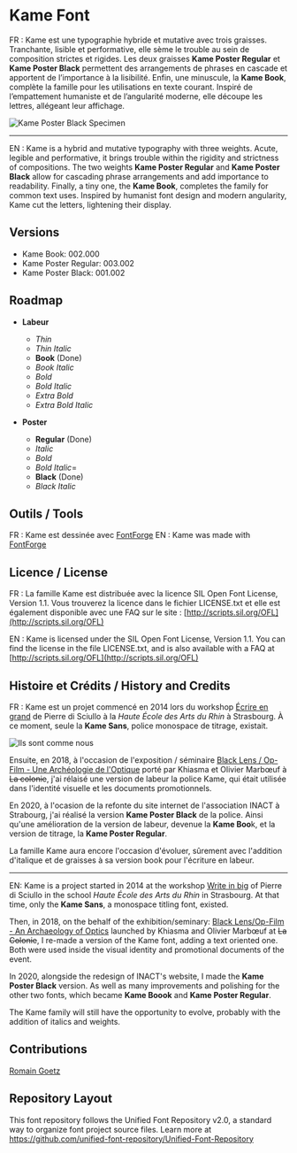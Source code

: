 # Kame Font
FR : Kame est une typographie hybride et mutative avec trois graisses. Tranchante, lisible et performative, elle sème le trouble au sein de composition strictes et rigides. Les deux graisses **Kame Poster Regular** et **Kame Poster Black** permettent des arrangements de phrases en cascade et apportent de l’importance à la lisibilité. Enfin, une minuscule, la **Kame Book**, complète la famille pour les utilisations en texte courant. Inspiré de l’empattement humaniste et de l’angularité moderne, elle découpe les lettres, allégeant leur affichage.

![Kame Poster Black Specimen](/documentation/sepcimen/Kame-Specimen.png)

---

EN : Kame is a hybrid and mutative typography with three weights. Acute, legible and performative, it brings trouble within the rigidity and strictness of compositions. The two weights **Kame Poster Regular** and **Kame Poster Black** allow for cascading phrase arrangements and add importance to readability. Finally, a tiny one, the **Kame Book**, completes the family for common text uses. Inspired by humanist font design and modern angularity, Kame cut the letters, lightening their display.

## Versions

- Kame Book: 002.000
- Kame Poster Regular: 003.002
- Kame Poster Black: 001.002

## Roadmap
- **Labeur**
  - *Thin*
  - *Thin Italic*
  - **Book** (Done)
  - *Book Italic*
  - *Bold*
  - *Bold Italic*
  - *Extra Bold*
  - *Extra Bold Italic*

- **Poster**
  - **Regular** (Done)
  - *Italic*
  - *Bold*
  - *Bold Italic*=
  - **Black** (Done)
  - *Black Italic*

## Outils / Tools
FR : Kame est dessinée avec [FontForge](http://fontforge.sourceforge.net/)
EN : Kame was made with [FontForge](http://fontforge.sourceforge.net/)

## Licence / License
FR : La famille Kame est distribuée avec la licence SIL Open Font License, Version 1.1. Vous trouverez la licence dans le fichier LICENSE.txt et elle est également disponible avec une FAQ sur le site : [http://scripts.sil.org/OFL](http://scripts.sil.org/OFL)

EN : Kame is licensed under the SIL Open Font License, Version 1.1. You can find the license in the file LICENSE.txt, and is also available with a FAQ at [http://scripts.sil.org/OFL](http://scripts.sil.org/OFL)

## Histoire et Crédits / History and Credits
FR : Kame est un projet commencé en 2014 lors du workshop <u>Écrire en grand</u> de Pierre di Sciullo à la *Haute École des Arts du Rhin* à Strasbourg. À ce moment, seule la **Kame Sans**, police monospace de titrage, existait.

![Ils sont comme nous](/documentation/sepcimen/history.jpg)

Ensuite, en 2018, à l'occasion de l'exposition / séminaire <u>Black Lens / Op-Film - Une Archéologie de l'Optique</u> porté par Khiasma et Olivier Marbœuf à <del>La colonie</del>, j'ai rélaisé une version de labeur la police Kame, qui était utilisée dans l'identité visuelle et les documents promotionnels.

En 2020, à l'ocasion de la refonte du site internet de l'association INACT à Strabourg, j'ai réalisé la version **Kame Poster Black** de la police. Ainsi qu'une amélioration de la version de labeur, devenue la **Kame Boo**k, et la version de titrage, la **Kame Poster Regular**.

La famille Kame aura encore l'occasion d'évoluer, sûrement avec l'addition d'italique et de graisses à sa version book pour l'écriture en labeur.

---

EN: Kame is a project started in 2014 at the workshop <u>Write in big</u> of Pierre di Sciullo in the school *Haute École des Arts du Rhin* in Strasbourg. At that time, only the **Kame Sans**, a monospace titling font, existed.

Then, in 2018, on the behalf of the exhibition/seminary: <u>Black Lens/Op-Film - An Archaeology of Optics</u> launched by Khiasma and Olivier Marbœuf at <del>La Colonie</del>, I re-made a version of the Kame font, adding a text oriented one. Both were used inside the visual identity and promotional documents of the event.

In 2020, alongside the redesign of INACT's website, I made the **Kame Poster Black** version. As well as many improvements and polishing for the other two fonts, which became **Kame Boook** and **Kame Poster Regular**.

The Kame family will still have the opportunity to evolve, probably with the addition of italics and weights.

## Contributions

[Romain Goetz](www.romaingoetz.fr)


## Repository Layout
This font repository follows the Unified Font Repository v2.0, a standard way to organize font project source files. Learn more at https://github.com/unified-font-repository/Unified-Font-Repository